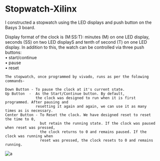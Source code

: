 # Stopwatch-Xilinx

I constructed a stopwatch using the LED displays and push button on the Basys 3 board.

Display format of the clock is (M:SS:T): minutes (M) on one LED display, seconds (SS) on two LED displayS and tenth of second (T) on one LED display.
In addition to this, the watch can be controlled via three push buttons:    
• start/continue     
• pause    
• reset   

    The stopwatch, once programmed by vivado, runs as per the folowing commands-

    Down Button - To pause the clock at it's current state.
    Up Button  -  As the Start/Continue button. By default, 
                  the clock was designed to run when it is first programmed. After pausing and
                  resetting it again and again, we can use it as many times as is necessary.
    Center Button - To Reset the clock. We have designed reset to reset the time to 0,
                    but retain the running state. If the clock was paused when reset was pressed, 
                    the clock returns to 0 and remains paused. If the clock was running when 
                    reset was pressed, the clock resets to 0 and remains running.

![a](https://user-images.githubusercontent.com/103451209/189372222-c119eee3-4dfa-4e70-a584-a7c328a22129.jpeg)
